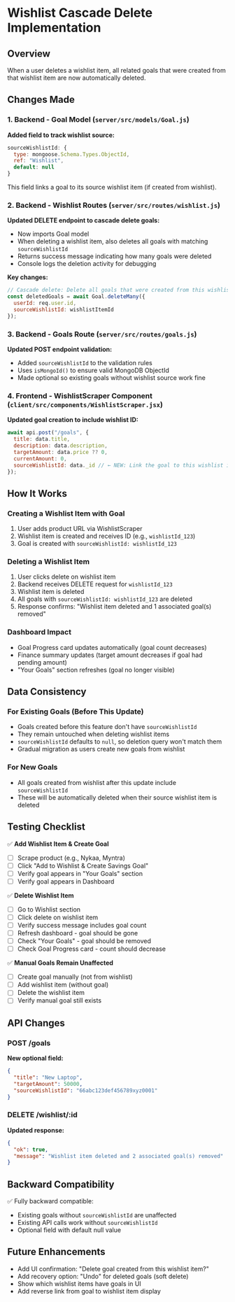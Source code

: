 # Wishlist Cascade Delete Implementation

## Overview
When a user deletes a wishlist item, all related goals that were created from that wishlist item are now automatically deleted.

## Changes Made

### 1. Backend - Goal Model (`server/src/models/Goal.js`)
**Added field to track wishlist source:**
```javascript
sourceWishlistId: { 
  type: mongoose.Schema.Types.ObjectId, 
  ref: "Wishlist", 
  default: null 
}
```

This field links a goal to its source wishlist item (if created from wishlist).

### 2. Backend - Wishlist Routes (`server/src/routes/wishlist.js`)
**Updated DELETE endpoint to cascade delete goals:**
- Now imports Goal model
- When deleting a wishlist item, also deletes all goals with matching `sourceWishlistId`
- Returns success message indicating how many goals were deleted
- Console logs the deletion activity for debugging

**Key changes:**
```javascript
// Cascade delete: Delete all goals that were created from this wishlist item
const deletedGoals = await Goal.deleteMany({
  userId: req.user.id,
  sourceWishlistId: wishlistItemId
});
```

### 3. Backend - Goals Route (`server/src/routes/goals.js`)
**Updated POST endpoint validation:**
- Added `sourceWishlistId` to the validation rules
- Uses `isMongoId()` to ensure valid MongoDB ObjectId
- Made optional so existing goals without wishlist source work fine

### 4. Frontend - WishlistScraper Component (`client/src/components/WishlistScraper.jsx`)
**Updated goal creation to include wishlist ID:**
```javascript
await api.post("/goals", {
  title: data.title,
  description: data.description,
  targetAmount: data.price ?? 0,
  currentAmount: 0,
  sourceWishlistId: data._id // ← NEW: Link the goal to this wishlist item
});
```

## How It Works

### Creating a Wishlist Item with Goal
1. User adds product URL via WishlistScraper
2. Wishlist item is created and receives ID (e.g., `wishlistId_123`)
3. Goal is created with `sourceWishlistId: wishlistId_123`

### Deleting a Wishlist Item
1. User clicks delete on wishlist item
2. Backend receives DELETE request for `wishlistId_123`
3. Wishlist item is deleted
4. All goals with `sourceWishlistId: wishlistId_123` are deleted
5. Response confirms: "Wishlist item deleted and 1 associated goal(s) removed"

### Dashboard Impact
- Goal Progress card updates automatically (goal count decreases)
- Finance summary updates (target amount decreases if goal had pending amount)
- "Your Goals" section refreshes (goal no longer visible)

## Data Consistency

### For Existing Goals (Before This Update)
- Goals created before this feature don't have `sourceWishlistId`
- They remain untouched when deleting wishlist items
- `sourceWishlistId` defaults to `null`, so deletion query won't match them
- Gradual migration as users create new goals from wishlist

### For New Goals
- All goals created from wishlist after this update include `sourceWishlistId`
- These will be automatically deleted when their source wishlist item is deleted

## Testing Checklist

✅ **Add Wishlist Item & Create Goal**
- [ ] Scrape product (e.g., Nykaa, Myntra)
- [ ] Click "Add to Wishlist & Create Savings Goal"
- [ ] Verify goal appears in "Your Goals" section
- [ ] Verify goal appears in Dashboard

✅ **Delete Wishlist Item**
- [ ] Go to Wishlist section
- [ ] Click delete on wishlist item
- [ ] Verify success message includes goal count
- [ ] Refresh dashboard - goal should be gone
- [ ] Check "Your Goals" - goal should be removed
- [ ] Check Goal Progress card - count should decrease

✅ **Manual Goals Remain Unaffected**
- [ ] Create goal manually (not from wishlist)
- [ ] Add wishlist item (without goal)
- [ ] Delete the wishlist item
- [ ] Verify manual goal still exists

## API Changes

### POST /goals
**New optional field:**
```json
{
  "title": "New Laptop",
  "targetAmount": 50000,
  "sourceWishlistId": "66abc123def456789xyz0001"
}
```

### DELETE /wishlist/:id
**Updated response:**
```json
{
  "ok": true,
  "message": "Wishlist item deleted and 2 associated goal(s) removed"
}
```

## Backward Compatibility
✅ Fully backward compatible:
- Existing goals without `sourceWishlistId` are unaffected
- Existing API calls work without `sourceWishlistId`
- Optional field with default null value

## Future Enhancements
- Add UI confirmation: "Delete goal created from this wishlist item?"
- Add recovery option: "Undo" for deleted goals (soft delete)
- Show which wishlist items have goals in UI
- Add reverse link from goal to wishlist item display